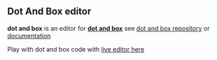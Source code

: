## Dot And Box editor

**dot and box** is an editor for [**dot and box**](https://github.com/dot-and-box/dot-and-box)
see [dot and box repository](https://github.com/dot-and-box/dot-and-box)
or [documentation](https://dot-and-box.github.io/dot-and-box)

Play with dot and box code with [live editor here](https://dot-and-box.github.io/dot-and-box-editor/)
